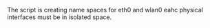 The script is creating name spaces for eth0 and wlan0
eahc physical interfaces must be in isolated space.
